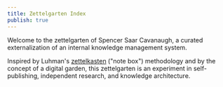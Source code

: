 ```yaml
---
title: Zettelgarten Index
publish: true
---
```

Welcome to the zettelgarten of Spencer Saar Cavanaugh, a curated externalization of an internal knowledge management system.

Inspired by Luhman's [zettelkasten](https://en.wikipedia.org/wiki/Zettelkasten) ("note box") methodology and by the concept of a digital garden, this zettelgarten is an experiment in self-publishing, independent research, and knowledge architecture.